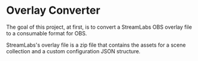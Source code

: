 # Overlay Converter
The goal of this project, at first, is to convert a StreamLabs OBS overlay file to a consumable format for OBS.

StreamLabs's overlay file is a zip file that contains the assets for a scene collection and a custom configuration JSON structure. 